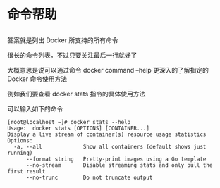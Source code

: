 # 命令帮助

## 

答案就是列出 Docker 所支持的所有命令


很长的命令列表，不过只要关注最后一行就好了

大概意思是说可以通过命令 docker command –help 更深入的了解指定的 Docker 命令使用方法

例如我们要查看 docker stats 指令的具体使用方法

可以输入如下的命令

```
[root@localhost ~]# docker stats --help
Usage:  docker stats [OPTIONS] [CONTAINER...]
Display a live stream of container(s) resource usage statistics
Options:
  -a, --all             Show all containers (default shows just running)
      --format string   Pretty-print images using a Go template
      --no-stream       Disable streaming stats and only pull the first result
      --no-trunc        Do not truncate output
```